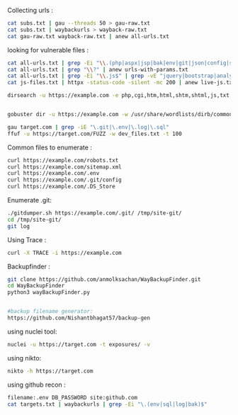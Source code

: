 
Collecting urls :
```bash
cat subs.txt | gau --threads 50 > gau-raw.txt
cat subs.txt | waybackurls > wayback-raw.txt
cat gau-raw.txt wayback-raw.txt | anew all-urls.txt
```

looking for vulnerable  files :
```bash
cat all-urls.txt | grep -Ei "\\.(php|aspx|jsp|bak|env|git|json|config|sql|log)$" | anew filtered-files.txt
cat all-urls.txt | grep "\\?" | anew urls-with-params.txt
cat all-urls.txt | grep -Ei "\\.js$" | grep -vE "jquery|bootstrap|analytics" | anew js-files.txt
cat js-files.txt | httpx -status-code -silent -mc 200 | anew live-js.txt

dirsearch -u https://example.com -e php,cgi,htm,html,shtm,shtml,js,txt,bak,zip,old,conf,log,pl,asp,aspx,jsp,sql,db,sqlite,mdb,tar,gz,7z,rar,json,xml,yml,yaml,ini,java,py,rb,php3,php4,php5 --random-agent --recursive -R 3 -t 20 --exclude-status=404 --follow-redirects --delay=0.1


gobuster dir -u https://example.com -w /usr/share/wordlists/dirb/common.txt -x php,html,txt,bak,old

gau target.com | grep -iE "\.git|\.env|\.log|\.sql"
ffuf -u https://target.com/FUZZ -w dev_files.txt -t 100

```

Common files to enumerate :
```bash
curl https://example.com/robots.txt
curl https://example.com/sitemap.xml
curl https://example.com/.env
curl https://example.com/.git/config
curl https://example.com/.DS_Store
```



Enumerate .git:
```bash
./gitdumper.sh https://example.com/.git/ /tmp/site-git/
cd /tmp/site-git/
git log

```

Using Trace :
```bash
curl -X TRACE -i https://example.com
```

Backupfinder :
```bash
git clone https://github.com/anmolksachan/WayBackupFinder.git
cd WayBackupFinder
python3 wayBackupFinder.py


#backup filename generator:
https://github.com/Nishantbhagat57/backup-gen
```

using nuclei tool:
```bash
nuclei -u https://target.com -t exposures/ -v
```

using nikto:
```bash
nikto -h https://target.com
```

using github recon :
```bash
filename:.env DB_PASSWORD site:github.com
cat targets.txt | waybackurls | grep -Ei "\.(env|sql|log|bak)$"
```